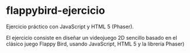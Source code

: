 # flappybird-ejercicio
Ejercicio práctico con  JavaScript y HTML 5 (Phaser).

El ejercicio consiste en diseñar un videojuego 2D sencillo basado en el clásico juego Flappy Bird,
usando JavaScript, HTML 5 y la librería Phaser)
